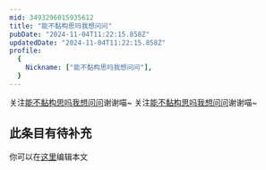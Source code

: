 ```yaml
---
mid: 3493296015935612
title: "能不黏构思吗我想问问"
pubDate: "2024-11-04T11:22:15.858Z"
updatedDate: "2024-11-04T11:22:15.858Z"
profile:
  {
    Nickname: ["能不黏构思吗我想问问"],
  }
---
```


关注[能不黏构思吗我想问问](https://space.bilibili.com/3493296015935612)谢谢喵~ 关注[能不黏构思吗我想问问](https://space.bilibili.com/3493296015935612)谢谢喵~

## 此条目有待补充
你可以在[这里](https://github.com/Yuhanawa/VTuber.ICU-Content/edit/master/v/能不黏构思吗我想问问/index.md)编辑本文

